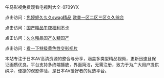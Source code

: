 午马影视免费观看电视剧大全-0709YX

点击访问：<a href="https://heiliaowt0d7p.pages.dev">色婷婷久久久swag精品,欧美一区二区三区久久综合</a>

点击访问：<a href="https://heiliaoga6s9v.pages.dev">国产精品午夜福利不卡</a>

点击访问：<a href="https://heiliaoow5kzm.pages.dev">久久精品国产久精国产</a>

点击访问：<a href="https://heiliao2dmwwy.pages.dev">看一下特级黄色性交影视片</a>

本站专注于日本AV高清资源的整合与分享，涵盖多类型精品视频，更新迅速且保证画质优良。平台支持多终端播放，界面简洁，无需注册，致力于为广大用户提供纯净、便捷的观影体验，是日本AV爱好者的优选平台。

<span style="display:none;">[Canonical link](https://github.com/bon20250709/so65 ）</span>
